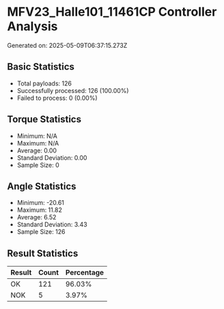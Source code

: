 # MFV23_Halle101_11461CP Controller Analysis

Generated on: 2025-05-09T06:37:15.273Z

## Basic Statistics

- Total payloads: 126
- Successfully processed: 126 (100.00%)
- Failed to process: 0 (0.00%)

## Torque Statistics

- Minimum: N/A
- Maximum: N/A
- Average: 0.00
- Standard Deviation: 0.00
- Sample Size: 0

## Angle Statistics

- Minimum: -20.61
- Maximum: 11.82
- Average: 6.52
- Standard Deviation: 3.43
- Sample Size: 126

## Result Statistics

| Result | Count | Percentage |
|--------|-------|------------|
| OK | 121 | 96.03% |
| NOK | 5 | 3.97% |
